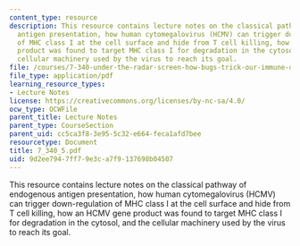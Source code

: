 ```yaml
---
content_type: resource
description: This resource contains lecture notes on the classical pathway of endogenous
  antigen presentation, how human cytomegalovirus (HCMV) can trigger down-regulation
  of MHC class I at the cell surface and hide from T cell killing, how an HCMV gene
  product was found to target MHC class I for degradation in the cytosol, and the
  cellular machinery used by the virus to reach its goal.
file: /courses/7-340-under-the-radar-screen-how-bugs-trick-our-immune-defenses-spring-2007/9d2ee7947ff79e3ca7f9137698b04507_7_340_5.pdf
file_type: application/pdf
learning_resource_types:
- Lecture Notes
license: https://creativecommons.org/licenses/by-nc-sa/4.0/
ocw_type: OCWFile
parent_title: Lecture Notes
parent_type: CourseSection
parent_uid: cc5ca3f8-3e95-5c32-e664-feca1afd7bee
resourcetype: Document
title: 7_340_5.pdf
uid: 9d2ee794-7ff7-9e3c-a7f9-137698b04507
---
```

This resource contains lecture notes on the classical pathway of endogenous antigen presentation, how human cytomegalovirus (HCMV) can trigger down-regulation of MHC class I at the cell surface and hide from T cell killing, how an HCMV gene product was found to target MHC class I for degradation in the cytosol, and the cellular machinery used by the virus to reach its goal.